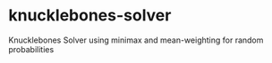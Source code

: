# knucklebones-solver
Knucklebones Solver using minimax and mean-weighting for random probabilities

